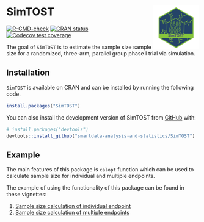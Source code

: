 
<!-- README.md is generated from README.Rmd. Please edit that file -->

# SimTOST <img src="man/figures/logo.png" align="right" height="116" alt="" />

<!-- badges: start -->

[![R-CMD-check](https://github.com/smartdata-analysis-and-statistics/SimTOST/actions/workflows/R-CMD-check.yml/badge.svg)](https://github.com/smartdata-analysis-and-statistics/SimTOST/actions/workflows/R-CMD-check.yml)
[![CRAN
status](https://www.r-pkg.org/badges/version/SimTOST)](https://CRAN.R-project.org/package=SimTOST)
[![Codecov test
coverage](https://codecov.io/gh/smartdata-analysis-and-statistics/SimTOST/branch/main/graph/badge.svg)](https://app.codecov.io/gh/smartdata-analysis-and-statistics/SimTOST?branch=main)
<!-- badges: end -->

The goal of `SimTOST` is to estimate the sample size sample size for a
randomized, three-arm, parallel group phase I trial via simulation.

## Installation

`SimTOST` is available on CRAN and can be installed by running the
following code.

``` r
install.packages("SimTOST")
```

You can also install the development version of SimTOST from
[GitHub](https://github.com/) with:

``` r
# install.packages("devtools")
devtools::install_github("smartdata-analysis-and-statistics/SimTOST")
```

## Example

The main features of this package is `calopt` function which can be used
to calculate sample size for individual and multiple endpoints.

The example of using the functionality of this package can be found in
these vignettes:

1.  [Sample size calculation of individual endpoint]()
2.  [Sample size calculation of multiple endpoints]()
